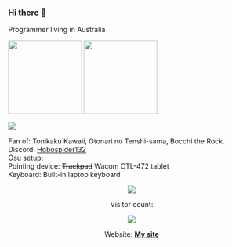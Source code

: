 ### Hi there 👋

Programmer living in Australia<br>
<p align="left">
  <img height="150px" src="https://github-readme-stats.vercel.app/api?username=hobospider132&layout=compact&show_icons=true&theme=tokyonight">
  <img height="150px" src="https://github-readme-stats.vercel.app/api/top-langs/?username=hobospider132&layout=compact&show_icons=true&theme=tokyonight">
</p>
<img src="http://github-profile-summary-cards.vercel.app/api/cards/profile-details?username=hobospider132&theme=tokyonight">

Fan of: Tonikaku Kawaii, Otonari no Tenshi-sama, Bocchi the Rock. <br>
Discord: <a href="https://www.discord.com/users/649892152398315540">Hobospider132</a> <br>
Osu setup: <br>
Pointing device: ~~Trackpad~~ Wacom CTL-472 tablet<br>
Keyboard: Built-in laptop keyboard <br>
<p align="center"><a href="https://osu.ppy.sh/users/Hobospider132"><img src="https://osu-sig.vercel.app/card?user=Hobospider132&mode=std&lang=en&round_avatar=true&animation=true&hue=200&skills=true"></a></p>

<p align="center">Visitor count: </p>
<p align="center"><img src="https://profile-counter.glitch.me/Hobospider132/count.svg"></p>

<p align=center>
  Website: <a href="hobospider132.github.io"><strong>My site</strong></a>
</p>
